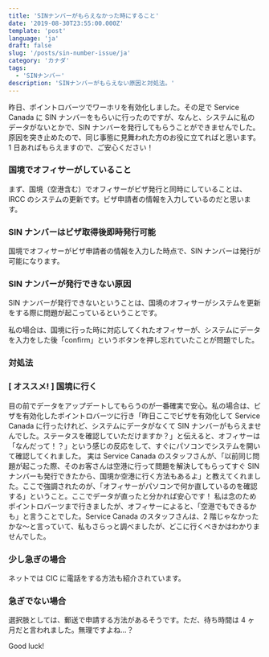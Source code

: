 ```yaml
---
title: 'SINナンバーがもらえなかった時にすること'
date: '2019-08-30T23:55:00.000Z'
template: 'post'
language: 'ja'
draft: false
slug: '/posts/sin-number-issue/ja'
category: 'カナダ'
tags:
  - 'SINナンバー'
description: 'SINナンバーがもらえない原因と対処法。'
---
```


昨日、ポイントロバーツでワーホリを有効化しました。その足で Service Canada に SIN ナンバーをもらいに行ったのですが、なんと、システムに私のデータがないとかで、SIN ナンバーを発行してもらうことができませんでした。原因を突き止めたので、同じ事態に見舞われた方のお役に立てればと思います。1 日あればもらえますので、ご安心ください！

### 国境でオフィサーがしていること

まず、国境（空港含む）でオフィサーがビザ発行と同時にしていることは、IRCC のシステムの更新です。ビザ申請者の情報を入力しているのだと思います。

### SIN ナンバーはビザ取得後即時発行可能

国境でオフィサーがビザ申請者の情報を入力した時点で、SIN ナンバーは発行が可能になります。

### SIN ナンバーが発行できない原因

SIN ナンバーが発行できないということは、国境のオフィサーがシステムを更新をする際に問題が起こっているということです。

私の場合は、国境に行った時に対応してくれたオフィサーが、システムにデータを入力をした後「confirm」というボタンを押し忘れていたことが問題でした。

### 対処法

### [ オススメ! ] 国境に行く

目の前でデータをアップデートしてもらうのが一番確実で安心。私の場合は、ビザを有効化したポイントロバーツに行き「昨日ここでビザを有効化して Service Canada に行ったけれど、システムにデータがなくて SIN ナンバーがもらえませんでした。ステータスを確認していただけますか？」と伝えると、オフィサーは「なんだって！？」という感じの反応をして、すぐにパソコンでシステムを開いて確認してくれました。
実は Service Canada のスタッフさんが、「以前同じ問題が起こった際、そのお客さんは空港に行って問題を解決してもらってすぐ SIN ナンバーも発行できたから、国境か空港に行く方法もあるよ」と教えてくれました。ここで強調されたのが、「オフィサーがパソコンで何か直しているのを確認する」ということ。ここでデータが直ったと分かれば安心です！
私は念のためポイントロバーツまで行きましたが、オフィサーによると、「空港でもできるかも」と言うことでした。Service Canada のスタッフさんは、2 階じゃなかったかな〜と言っていて、私もさらっと調べましたが、どこに行くべきかはわかりませんでした。

### 少し急ぎの場合

ネットでは CIC に電話をする方法も紹介されています。

### 急ぎでない場合

選択肢としては、郵送で申請する方法があるそうです。ただ、待ち時間は 4 ヶ月だと言われました。無理ですよね…？

Good luck!
